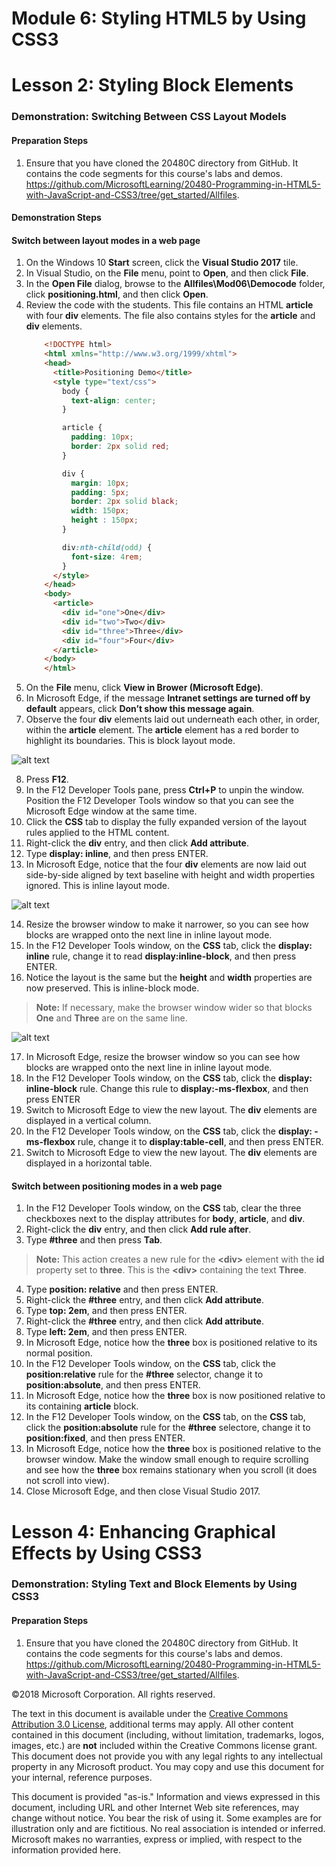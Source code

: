 # Module 6: Styling HTML5 by Using CSS3

# Lesson 2: Styling Block Elements

### Demonstration: Switching Between CSS Layout Models

#### Preparation Steps 

1. Ensure that you have cloned the 20480C directory from GitHub. It contains the code segments for this course's labs and demos. https://github.com/MicrosoftLearning/20480-Programming-in-HTML5-with-JavaScript-and-CSS3/tree/get_started/Allfiles.

#### Demonstration Steps

#### Switch between layout modes in a web page

1.	On the Windows 10 **Start** screen, click the **Visual Studio 2017** tile.
2.	In Visual Studio, on the **File** menu, point to **Open**, and then click **File**.
3.	In the **Open File** dialog, browse to the **Allfiles\Mod06\Democode** folder, click **positioning.html**, and then click **Open**.
4.	Review the code with the students. This file contains an HTML **article** with four **div** elements. The file also contains styles for the **article** and **div** elements.
    ```html
        <!DOCTYPE html>
        <html xmlns="http://www.w3.org/1999/xhtml">
        <head>
          <title>Positioning Demo</title>
          <style type="text/css">
            body {
              text-align: center;
            }

            article {
              padding: 10px;
              border: 2px solid red;
            }

            div {
              margin: 10px;
              padding: 5px;
              border: 2px solid black;
              width: 150px;
              height : 150px;
            }

            div:nth-child(odd) {
              font-size: 4rem;
            }
          </style>
        </head>
        <body>
          <article>
            <div id="one">One</div>
            <div id="two">Two</div>
            <div id="three">Three</div>
            <div id="four">Four</div>
          </article>
        </body>
        </html>
    ```
5.	On the **File** menu, click **View in Brower (Microsoft Edge)**.
6.	In Microsoft Edge, if the message **Intranet settings are turned off by default** appears, click **Don’t show this message again**.
7.	Observe the four **div** elements laid out underneath each other, in order, within the **article** element. The **article** element has a red border to highlight its boundaries. This is block layout mode.

![alt text](./Images/20480B_6_Layout-Column.png "The div elements in block layout mode")

8.	Press **F12**.
9.	In the F12 Developer Tools pane, press **Ctrl+P** to unpin the window. Position the F12 Developer Tools window so that you can see the Microsoft Edge window at the same time.
10.	Click the **CSS** tab to display the fully expanded version of the layout rules applied to the HTML content.
11.	Right-click the **div** entry, and then click **Add attribute**.
12.	Type **display: inline**, and then press ENTER.
13.	In Microsoft Edge, notice that the four **div** elements are now laid out side-by-side aligned by text baseline with height and width properties ignored. This is inline layout mode.

![alt text](./Images/20480B_6_Layout-Row.png "The div elements in inline layout mode")

14.	Resize the browser window to make it narrower, so you can see how blocks are wrapped onto the next line in inline layout mode.
15.	In the F12 Developer Tools window, on the **CSS** tab, click the **display: inline** rule, change it to read **display:inline-block**, and then press ENTER.
16.	Notice the layout is the same but the **height** and **width** properties are now preserved. This is inline-block mode. 

>**Note:** If necessary, make the browser window wider so that blocks **One** and **Three** are on the same line.

![alt text](./Images/20480B_6_Layout-Inline-Block.png "The div elements in inline-block layout mode")

17.	In Microsoft Edge, resize the browser window so you can see how blocks are wrapped onto the next line in inline layout mode.
18.	In the F12 Developer Tools window, on the **CSS** tab, click the **display: inline-block** rule. Change this rule to **display:-ms-flexbox**, and then press ENTER
19.	Switch to Microsoft Edge to view the new layout. The **div** elements are displayed in a vertical column.
20.	In the F12 Developer Tools window, on the **CSS** tab, click the **display: -ms-flexbox** rule, change it to **display:table-cell**, and then press ENTER.
21.	Switch to Microsoft Edge to view the new layout. The **div** elements are displayed in a horizontal table.

#### Switch between positioning modes in a web page

1.	In the F12 Developer Tools window, on the **CSS** tab, clear the three checkboxes next to the display attributes for **body**, **article**, and **div**.
2.	Right-click the **div** entry, and then click **Add rule after**.
3.	Type **#three** and then press **Tab**.

>**Note:** This action creates a new rule for the **&lt;div&gt;** element with the **id** property set to **three**. This is the **&lt;div&gt;** containing the text **Three**.

4.	Type **position: relative** and then press ENTER.
5.	Right-click the **#three** entry, and then click **Add attribute**.
6.	Type **top: 2em**, and then press ENTER.
7.	Right-click the **#three** entry, and then click **Add attribute**.
8.	Type **left: 2em**, and then press ENTER.
9.	In Microsoft Edge, notice how the **three** box is positioned relative to its normal position.
10.	In the F12 Developer Tools window, on the **CSS** tab, click the **position:relative** rule for the **#three** selector, change it to **position:absolute**, and then press ENTER.
11.	In Microsoft Edge, notice how the **three** box is now positioned relative to its containing **article** block.
12.	In the F12 Developer Tools window, on the **CSS** tab, on the **CSS** tab, click the **position:absolute** rule for the **#three** selectore, change it to **position:fixed**, and then press ENTER.
13.	In Microsoft Edge, notice how the **three** box is positioned relative to the browser window. Make the window small enough to require scrolling and see how the **three** box remains stationary when you scroll (it does not scroll into view).
14.	Close Microsoft Edge, and then close Visual Studio 2017. 

# Lesson 4: Enhancing Graphical Effects by Using CSS3

### Demonstration: Styling Text and Block Elements by Using CSS3

#### Preparation Steps 

1. Ensure that you have cloned the 20480C directory from GitHub. It contains the code segments for this course's labs and demos. https://github.com/MicrosoftLearning/20480-Programming-in-HTML5-with-JavaScript-and-CSS3/tree/get_started/Allfiles.

©2018 Microsoft Corporation. All rights reserved.

The text in this document is available under the  [Creative Commons Attribution 3.0 License](https://creativecommons.org/licenses/by/3.0/legalcode), additional terms may apply. All other content contained in this document (including, without limitation, trademarks, logos, images, etc.) are  **not**  included within the Creative Commons license grant. This document does not provide you with any legal rights to any intellectual property in any Microsoft product. You may copy and use this document for your internal, reference purposes.

This document is provided &quot;as-is.&quot; Information and views expressed in this document, including URL and other Internet Web site references, may change without notice. You bear the risk of using it. Some examples are for illustration only and are fictitious. No real association is intended or inferred. Microsoft makes no warranties, express or implied, with respect to the information provided here.

